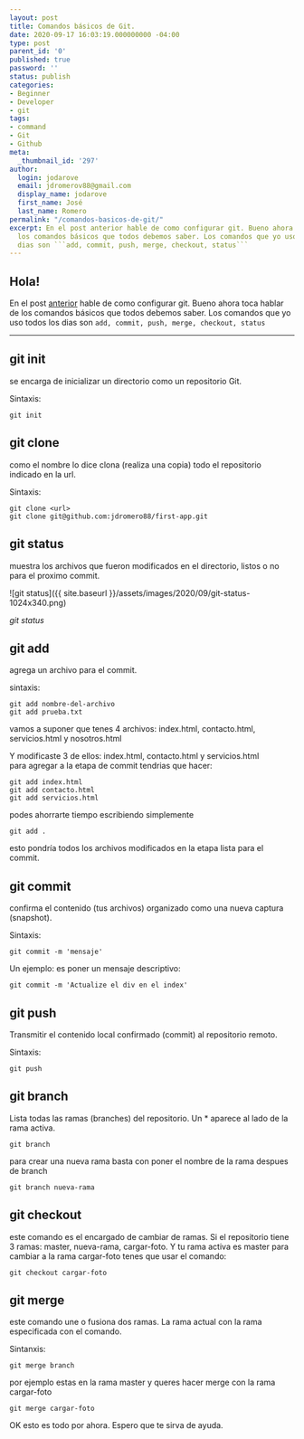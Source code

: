 ```yaml
---
layout: post
title: Comandos básicos de Git.
date: 2020-09-17 16:03:19.000000000 -04:00
type: post
parent_id: '0'
published: true
password: ''
status: publish
categories:
- Beginner
- Developer
- git
tags:
- command
- Git
- Github
meta:
  _thumbnail_id: '297'
author:
  login: jodarove
  email: jdromerov88@gmail.com
  display_name: jodarove
  first_name: José
  last_name: Romero
permalink: "/comandos-basicos-de-git/"
excerpt: En el post anterior hable de como configurar git. Bueno ahora toca hablar  de
  los comandos básicos que todos debemos saber. Los comandos que yo uso todos los
  dias son ```add, commit, push, merge, checkout, status```
---
```

<!-- wp:heading {"align":"center"} -->

## Hola!

<!-- /wp:heading -->

<!-- wp:paragraph -->

En el post [anterior](https://blog.josedromero.com/starting-with-github/) hable de como configurar git. Bueno ahora toca hablar de los comandos básicos que todos debemos saber. Los comandos que yo uso todos los dias son `add, commit, push, merge, checkout, status`

<!-- /wp:paragraph -->

<!-- wp:separator -->

* * *
<!-- /wp:separator -->

<!-- wp:heading -->

## git init

<!-- /wp:heading -->

<!-- wp:paragraph -->

se encarga de inicializar un directorio como un repositorio Git.

<!-- /wp:paragraph -->

<!-- wp:paragraph -->

Sintaxis:

<!-- /wp:paragraph -->

<!-- wp:paragraph -->

`git init`

<!-- /wp:paragraph -->

<!-- wp:heading -->

## git clone

<!-- /wp:heading -->

<!-- wp:paragraph -->

como el nombre lo dice clona (realiza una copia) todo el repositorio indicado en la url.

<!-- /wp:paragraph -->

<!-- wp:paragraph -->

Sintaxis:

<!-- /wp:paragraph -->

<!-- wp:code -->

```
git clone <url>
git clone git@github.com:jdromero88/first-app.git
```

<!-- /wp:code -->

<!-- wp:heading -->

## git status

<!-- /wp:heading -->

<!-- wp:paragraph -->

muestra los archivos que fueron modificados en el directorio, listos o no para el proximo commit.

<!-- /wp:paragraph -->

<!-- wp:image {"align":"center","id":297,"sizeSlug":"large"} -->

![git status]({{ site.baseurl }}/assets/images/2020/09/git-status-1024x340.png)  

_git status_

<!-- /wp:image -->

<!-- wp:heading -->

## git add

<!-- /wp:heading -->

<!-- wp:paragraph -->

agrega un archivo para el commit.

<!-- /wp:paragraph -->

<!-- wp:paragraph -->

sintaxis:

<!-- /wp:paragraph -->

<!-- wp:code -->

```
git add nombre-del-archivo
git add prueba.txt
```

<!-- /wp:code -->

<!-- wp:paragraph -->

vamos a suponer que tenes 4 archivos: index.html, contacto.html, servicios.html y nosotros.html

<!-- /wp:paragraph -->

<!-- wp:paragraph -->

Y modificaste 3 de ellos: index.html, contacto.html y servicios.html  
para agregar a la etapa de commit tendrias que hacer:

<!-- /wp:paragraph -->

<!-- wp:code -->

```
git add index.html
git add contacto.html
git add servicios.html
```

<!-- /wp:code -->

<!-- wp:paragraph -->

podes ahorrarte tiempo escribiendo simplemente

<!-- /wp:paragraph -->

<!-- wp:code -->

```
git add .
```

<!-- /wp:code -->

<!-- wp:paragraph -->

esto pondría todos los archivos modificados en la etapa lista para el commit.

<!-- /wp:paragraph -->

<!-- wp:heading -->

## git commit

<!-- /wp:heading -->

<!-- wp:paragraph -->

confirma el contenido (tus archivos) organizado como una nueva captura (snapshot).

<!-- /wp:paragraph -->

<!-- wp:paragraph -->

Sintaxis:

<!-- /wp:paragraph -->

<!-- wp:code -->

```
git commit -m 'mensaje'
```

<!-- /wp:code -->

<!-- wp:paragraph -->

Un ejemplo: es poner un mensaje descriptivo:

<!-- /wp:paragraph -->

<!-- wp:code -->

```
git commit -m 'Actualize el div en el index'
```

<!-- /wp:code -->

<!-- wp:heading -->

## git push

<!-- /wp:heading -->

<!-- wp:paragraph -->

Transmitir el contenido local confirmado (commit) al repositorio remoto.

<!-- /wp:paragraph -->

<!-- wp:paragraph -->

Sintaxis:

<!-- /wp:paragraph -->

<!-- wp:code -->

```
git push
```

<!-- /wp:code -->

<!-- wp:heading -->

## git branch

<!-- /wp:heading -->

<!-- wp:paragraph -->

Lista todas las ramas (branches) del repositorio. Un \* aparece al lado de la rama activa.

<!-- /wp:paragraph -->

<!-- wp:code -->

```
git branch
```

<!-- /wp:code -->

<!-- wp:paragraph -->

para crear una nueva rama basta con poner el nombre de la rama despues de branch

<!-- /wp:paragraph -->

<!-- wp:code -->

```
git branch nueva-rama
```

<!-- /wp:code -->

<!-- wp:heading -->

## git checkout

<!-- /wp:heading -->

<!-- wp:paragraph -->

este comando es el encargado de cambiar de ramas. Si el repositorio tiene 3 ramas: master, nueva-rama, cargar-foto. Y tu rama activa es master para cambiar a la rama cargar-foto tenes que usar el comando:

<!-- /wp:paragraph -->

<!-- wp:code -->

```
git checkout cargar-foto
```

<!-- /wp:code -->

<!-- wp:heading -->

## git merge

<!-- /wp:heading -->

<!-- wp:paragraph -->

este comando une o fusiona dos ramas. La rama actual con la rama especificada con el comando.

<!-- /wp:paragraph -->

<!-- wp:paragraph -->

Sintanxis:

<!-- /wp:paragraph -->

<!-- wp:code -->

```
git merge branch
```

<!-- /wp:code -->

<!-- wp:paragraph -->

por ejemplo estas en la rama master y queres hacer merge con la rama cargar-foto

<!-- /wp:paragraph -->

<!-- wp:paragraph -->

`git merge cargar-foto`

<!-- /wp:paragraph -->

<!-- wp:paragraph -->

OK esto es todo por ahora. Espero que te sirva de ayuda.

<!-- /wp:paragraph -->

